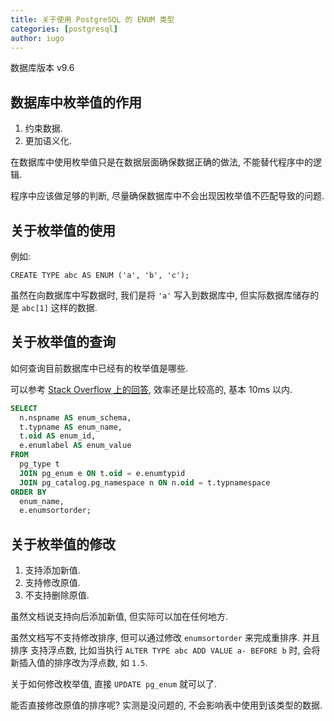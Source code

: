```yaml
---
title: 关于使用 PostgreSQL 的 ENUM 类型
categories: [postgresql]
author: iugo
---
```


数据库版本 v9.6

## 数据库中枚举值的作用

1. 约束数据.
2. 更加语义化.

在数据库中使用枚举值只是在数据层面确保数据正确的做法, 不能替代程序中的逻辑.

程序中应该做足够的判断, 尽量确保数据库中不会出现因枚举值不匹配导致的问题.

## 关于枚举值的使用

例如:

`CREATE TYPE abc AS ENUM ('a', 'b', 'c');`

虽然在向数据库中写数据时, 我们是将 `'a'` 写入到数据库中, 但实际数据库储存的是
`abc[1]` 这样的数据.

## 关于枚举值的查询

如何查询目前数据库中已经有的枚举值是哪些.

可以参考 [Stack Overflow 上的回答][1], 效率还是比较高的, 基本 10ms 以内.

```sql
SELECT
  n.nspname AS enum_schema,
  t.typname AS enum_name,
  t.oid AS enum_id,
  e.enumlabel AS enum_value
FROM
  pg_type t
  JOIN pg_enum e ON t.oid = e.enumtypid
  JOIN pg_catalog.pg_namespace n ON n.oid = t.typnamespace
ORDER BY
  enum_name,
  e.enumsortorder;
```

[1]: https://stackoverflow.com/questions/9540681/list-postgres-enum-type

## 关于枚举值的修改

1. 支持添加新值.
2. 支持修改原值.
3. 不支持删除原值.

虽然文档说支持向后添加新值, 但实际可以加在任何地方.

虽然文档写不支持修改排序, 但可以通过修改 `enumsortorder` 来完成重排序. 并且排序
支持浮点数, 比如当执行 `ALTER TYPE abc ADD VALUE a- BEFORE b` 时,
会将新插入值的排序改为浮点数, 如 `1.5`.

关于如何修改枚举值, 直接 `UPDATE pg_enum` 就可以了.

能否直接修改原值的排序呢? 实测是没问题的, 不会影响表中使用到该类型的数据.
